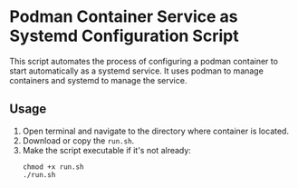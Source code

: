 # Podman Container Service as Systemd Configuration Script

This script automates the process of configuring a podman container to start automatically as a systemd service. It uses podman to manage containers and systemd to manage the service.

## Usage

1. Open terminal and navigate to the directory where container is located.
2. Download or copy the `run.sh`.
3. Make the script executable if it's not already:
   ```
   chmod +x run.sh
   ./run.sh
   ```
